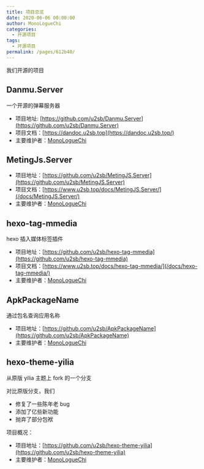 ```yaml
---
title: 项目总览
date: 2020-06-06 00:00:00
author: MonoLogueChi
categories: 
  - 开源项目
tags: 
  - 开源项目
permalink: /pages/612b40/
---
```


我们开源的项目

<!-- more -->

## Danmu.Server

一个开源的弹幕服务器

- 项目地址: [https://github.com/u2sb/Danmu.Server](https://github.com/u2sb/Danmu.Server)
- 项目文档：[https://dandoc.u2sb.top](https://dandoc.u2sb.top/)
- 主要维护者：[MonoLogueChi](https://github.com/MonoLogueChi)

## MetingJs.Server

- 项目地址：[https://github.com/u2sb/MetingJS.Server](https://github.com/u2sb/MetingJS.Server)
- 项目文档：[https://www.u2sb.top/docs/MetingJS.Server/](/docs/MetingJS.Server/)
- 主要维护者：[MonoLogueChi](https://github.com/MonoLogueChi)

## hexo-tag-mmedia

hexo 插入媒体标签插件

- 项目地址：[https://github.com/u2sb/hexo-tag-mmedia](https://github.com/u2sb/hexo-tag-mmedia)
- 项目文档：[https://www.u2sb.top/docs/hexo-tag-mmedia/](/docs/hexo-tag-mmedia/)
- 主要维护者：[MonoLogueChi](https://github.com/MonoLogueChi)

## ApkPackageName

通过包名查询应用名称

- 项目地址：[https://github.com/u2sb/ApkPackageName](https://github.com/u2sb/ApkPackageName)
- 主要维护者：[MonoLogueChi](https://github.com/MonoLogueChi)

## hexo-theme-yilia

从原版 yilia 主题上 fork 的一个分支

对比原版分支，我们

- 修复了一些陈年老 bug
- 添加了亿些新功能
- 抛弃了部分包袱

项目概况：

- 项目地址：[https://github.com/u2sb/hexo-theme-yilia](https://github.com/u2sb/hexo-theme-yilia)
- 主要维护者：[MonoLogueChi](https://github.com/MonoLogueChi)

